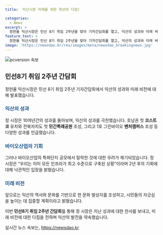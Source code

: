 ```yaml
---
title:  익산시장 미래를 위한 최선의 다짐!

categories:
  - News
excerpt: >
  정헌율 익산시장은 민선 8기 취임 2주년을 맞아 기자간담회를 열고, 익산의 성과와 미래 비전에 대해 발표했다. 이들 중에는 호남 첫 코스트코 유치와 민간특례공원 조성 등이 포함되어 있으며, 특히 정 시장은 바이오산업에 대한 기회를 언급하며 익산의 미래를 밝게 그렸다. 또한, 정부의 바이오산업 특화단지 공모에서의 탈락에 대한 걱정에 대해 미래 기회를 논의하며 희망을 전했다.
feature_text: >
  정헌율 익산시장은 민선 8기 취임 2주년을 맞아 기자간담회를 열고, 익산의 성과와 미래 비전에 대해 발표했다. 이들 중에는 호남 첫 코스트코 유치와 민간특례공원 조성 등이 포함되어 있으며, 특히 정 시장은 바이오산업에 대한 기회를 언급하며 익산의 미래를 밝게 그렸다. 또한, 정부의 바이오산업 특화단지 공모에서의 탈락에 대한 걱정에 대해 미래 기회를 논의하며 희망을 전했다.
image: 'https://newsdao.kr/res/images/meta/newsdao_breakingnews.jpg'
---
```


<p><img src="https://newsdao.kr/res/images/meta/newsdao_breakingnews.jpg" alt="pcversion 속보" /></p>

<h2 data-ke-size="size26">민선8기 취임 2주년 간담회</h2>

<p data-ke-size="size16">정헌율 익산시장은 민선 8기 취임 2주년 기자간담회에서 익산의 성과와 미래 비전에 대해 발표했습니다.</p>

<h3><b><span style="color: #1a5490;">익산의 성과</span></b></h3>

<p data-ke-size="size16">정 시장은 10여년간의 성과를 돌아보며, 익산의 성과를 극찬했습니다. 호남권 첫 <b>코스트코</b> 유치와 전북자치도 첫 <b>민간특례공원</b> 조성, 그리고 1호 그린바이오 <b>벤처캠퍼스</b> 조성 등 다양한 성과를 언급했습니다.</p>

<h3><b><span style="color: #1a5490;">바이오산업의 기회</span></b></h3>

<p data-ke-size="size16">그러나 바이오산업의 특화단지 공모에서 탈락한 것에 대한 우려가 제기되었습니다. 정 시장은 "우리는 이미 모든 인프라가 최고 수준으로 구축된 상황"이라며 2년 후의 기회에 대해 낙관적인 입장을 밝혔습니다.</p>

<h3><b><span style="color: #1a5490;">미래 비전</span></b></h3>

<p data-ke-size="size16">앞으로는 익산의 역사와 문화를 기반으로 한 문화 발상지를 조성하고, 시민들의 자긍심을 높이는 데 집중할 계획이라고 밝혔습니다.</p>

<p>이번 <b>민선8기 취임 2주년 간담회</b>를 통해 정 시장은 지난 성과에 대한 찬사를 보내고, 미래 비전에 대한 다짐을 전하며 익산의 발전을 약속했습니다.</p>
실시간 뉴스 속보는, <a href="https://newsdao.kr" rel="dofollow">https://newsdao.kr</a>


